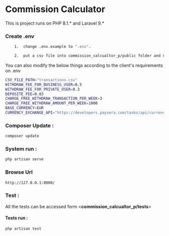 # Commission Calculator

This is project runs on PHP 8.1.* and Laravel 9.*

### Create .env
```bash 
    1.  change .env.example to ".env".

    2.  put a csv file into commission_calcualtor_p/public folder and named it "transactions.csv".
```
You can also modify the below things according to the client's requirements on .env
```bash 
CSV_FILE_PATH="transactions.csv"
WITHDRAW_FEE_FOR_BUSINESS_USER=0.5
WITHDRAW_FEE_FOR_PRIVATE_USER=0.3
DEPOSITE_FEE=0.03
CHARGE_FREE_WITHDRAW_TRANSACTION_PER_WEEK=3
CHARGE_FREE_WITHDRAW_AMOUNT_PER_WEEK=1000
BASE_CURRENCY=EUR
CURRENCY_EXCHANGE_API="https://developers.paysera.com/tasks/api/currency-exchange-rates"
```

### Composer Update :
```bash
composer update
```

### System run :
```bash
php artisan serve
```

### Browse Url
```bash
http://127.0.0.1:8000/
```

### Test :
All the tests can be accessed form <**commission_calcualtor_p/tests**>
#### Tests run : 
```bash
php artisan test
```

